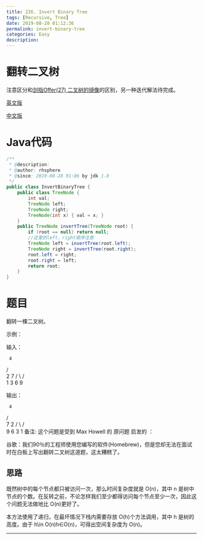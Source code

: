 ```yaml
---
title: 226. Invert Binary Tree
tags: [Recursive, Tree]
date: 2019-08-28 01:12:36
permalink: invert-binary-tree
categories: Easy
description:
---
```

<p class="description"></p>


<!-- more -->

#  翻转二叉树
注意区分和[剑指Offer(27) 二叉树的镜像](https://blogs.rhsphere.com/leetcode/2019/07/09/mirror-of-binary-tree.html)的区别，另一种迭代解法待完成。


[英文版](https://leetcode.com/problems/invert-binary-tree/)

[中文版](https://leetcode-cn.com/problems/invert-binary-tree/)


# Java代码

```java
/**
 * @description:
 * @author: rhsphere
 * @since: 2019-08-28 01:06 by jdk 1.8
 */
public class InvertBinaryTree {
    public class TreeNode {
        int val;
        TreeNode left;
        TreeNode right;
        TreeNode(int x) { val = x; }
    }
    public TreeNode invertTree(TreeNode root) {
        if (root == null) return null;
        //这里的left、right顺序注意
        TreeNode left = invertTree(root.left);
        TreeNode right = invertTree(root.right);
        root.left = right;
        root.right = left;
        return root;
    }
}
```


# 题目

翻转一棵二叉树。

示例：

输入：

     4
   /   \
  2     7
 / \   / \
1   3 6   9


输出：

     4
   /   \
  7     2
 / \   / \
9   6 3   1
备注: 这个问题是受到 Max Howell 的 原问题 启发的 ：

谷歌：我们90％的工程师使用您编写的软件(Homebrew)，但是您却无法在面试时在白板上写出翻转二叉树这道题，这太糟糕了。

## 思路

既然树中的每个节点都只被访问一次，那么时间复杂度就是 O(n)，其中 n 是树中节点的个数。在反转之前，不论怎样我们至少都得访问每个节点至少一次，因此这个问题无法做地比 O(n)更好了。

本方法使用了递归，在最坏情况下栈内需要存放 O(h)个方法调用，其中 h 是树的高度。由于 h\in O(n)h∈O(n)，可得出空间复杂度为 O(n)。



<hr />